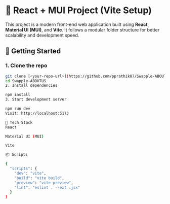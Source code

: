 # 🚀 React + MUI Project (Vite Setup)

This project is a modern front-end web application built using **React**, **Material UI (MUI)**, and **Vite**. It follows a modular folder structure for better scalability and development speed.

## 🚀 Getting Started

### 1. Clone the repo

```bash
git clone [<your-repo-url>](https://github.com/pprathik07/Swapple-ABOUTUS)
cd Swapple-ABOUTUS
2. Install dependencies

npm install
3. Start development server

npm run dev
Visit: http://localhost:5173

🧩 Tech Stack
React

Material UI (MUI)

Vite

📦 Scripts

{
  "scripts": {
    "dev": "vite",
    "build": "vite build",
    "preview": "vite preview",
    "lint": "eslint . --ext .jsx"
  }
}
